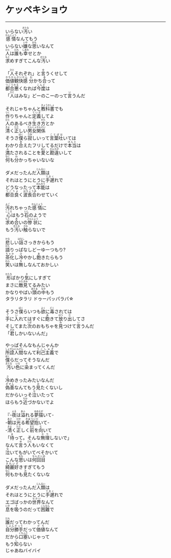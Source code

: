 # ケッペキショウ
---
<lyric>
いらない<ruby>汚<rt>きたな</rt></ruby>い<br/>&#13;
<ruby>感情<rt>かんじょう</rt></ruby>なんてもう<br/>&#13;
いらない<ruby>嫌<rt>いや</rt></ruby>な<ruby>思<rt>おも</rt></ruby>いなんて<br/>&#13;
<ruby>人<rt>ひと</rt></ruby>は<ruby>誰<rt>だれ</rt></ruby>も<ruby>幸<rt>しあわ</rt></ruby>せとか<br/>&#13;
<ruby>求<rt>もと</rt></ruby>めすぎてこんな<ruby>汚<rt>きたな</rt></ruby>い<br/>&#13;
<br/>&#13;
「<ruby>人<rt>ひと</rt></ruby>それぞれ」と<ruby>言<rt>ゆ</rt></ruby>うくせして<br/>&#13;
<ruby>価値観快感<rt>かちかんかいかん</rt></ruby> <ruby>分<rt>わ</rt></ruby>かち<ruby>合<rt>あ</rt></ruby>って<br/>&#13;
<ruby>都合悪<rt>つごうわる</rt></ruby>くなれば<ruby>今度<rt>こんど</rt></ruby>は<br/>&#13;
「<ruby>人<rt>ひと</rt></ruby>はみな」どーのこーのって<ruby>言<rt>い</rt></ruby>うんだ<br/>&#13;
<br/>&#13;
それじゃちゃんと<ruby>教科書<rt>きょうかしょ</rt></ruby>でも<br/>&#13;
<ruby>作<rt>つく</rt></ruby>りちゃんと<ruby>定義<rt>ていぎ</rt></ruby>してよ<br/>&#13;
<ruby>人<rt>ひと</rt></ruby>のあるべき<ruby>生<rt>い</rt></ruby>き<ruby>方<rt>かた</rt></ruby>とか<br/>&#13;
<ruby>清<rt>きよ</rt></ruby>く<ruby>正<rt>ただ</rt></ruby>しい<ruby>男女関係<rt>だんじょかんけい</rt></ruby><br/>&#13;
そうさ<ruby>僕<rt>ぼく</rt></ruby>ら<ruby>寂<rt>さみ</rt></ruby>しいって<ruby>言葉吐<rt>ことばは</rt></ruby>いては<br/>&#13;
わかり<ruby>合<rt>あ</rt></ruby>えたフリしてるだけで<ruby>本当<rt>ほんと</rt></ruby>は<br/>&#13;
<ruby>満<rt>み</rt></ruby>たされることを<ruby>愛<rt>あい</rt></ruby>と<ruby>勘違<rt>かんちが</rt></ruby>いして<br/>&#13;
<ruby>何<rt>なに</rt></ruby>も<ruby>分<rt>わ</rt></ruby>かっちゃいないな<br/>&#13;
<br/>&#13;
ダメだったんだ<ruby>人類<rt>じんるい</rt></ruby>は<br/>&#13;
それはとうにとうに<ruby>手遅<rt>ておく</rt></ruby>れで<br/>&#13;
どうなったって<ruby>本能<rt>ほんのう</rt></ruby>は<br/>&#13;
<ruby>都合良<rt>つごうよ</rt></ruby>く<ruby>波長合<rt>はちょうあ</rt></ruby>わせていく<br/>&#13;
<br/>&#13;
<ruby>汚<rt>よご</rt></ruby>れちゃった<ruby>感情<rt>かんじょう</rt></ruby>に<br/>&#13;
<ruby>心<rt>こころ</rt></ruby>はもう<ruby>石<rt>いし</rt></ruby>のようで<br/>&#13;
<ruby>求<rt>もと</rt></ruby>め<ruby>合<rt>あ</rt></ruby>いの<ruby>惨状<rt>さんじょう</rt></ruby>に<br/>&#13;
もう<ruby>汚<rt>きたな</rt></ruby>い<ruby>触<rt>さわ</rt></ruby>らないで<br/>&#13;
<br/>&#13;
<ruby>悲<rt>かな</rt></ruby>しい<ruby>話<rt>はなし</rt></ruby>さっきからもう<br/>&#13;
<ruby>語<rt>かた</rt></ruby>りっぱなしどーゆーつもり?<br/>&#13;
<ruby>茶化<rt>ちゃか</rt></ruby>し<ruby>冷<rt>ひ</rt></ruby>やかし<ruby>飽<rt>あ</rt></ruby>きたらもう<br/>&#13;
<ruby>笑<rt>わら</rt></ruby>いは<ruby>無<rt>な</rt></ruby>しなんておかしい<br/>&#13;
<br/>&#13;
<ruby>形<rt>かたち</rt></ruby>ばかり<ruby>気<rt>き</rt></ruby>にしすぎて<br/>&#13;
まさに<ruby>敵見<rt>かたきみ</rt></ruby>てるみたい<br/>&#13;
かなりやばい<ruby>頭<rt>あたま</rt></ruby>の<ruby>中<rt>なか</rt></ruby>もう<br/>&#13;
タラリタラリ ドゥーパッパラパ☆<br/>&#13;
<br/>&#13;
そうさ<ruby>僕<rt>ぼく</rt></ruby>らいつも<ruby>欲<rt>よく</rt></ruby>に<ruby>毒<rt>どく</rt></ruby>されては<br/>&#13;
<ruby>手<rt>て</rt></ruby>に<ruby>入<rt>い</rt></ruby>れてはすぐに<ruby>飽<rt>あ</rt></ruby>きて<ruby>放<rt>ほう</rt></ruby>り<ruby>出<rt>だ</rt></ruby>してさ<br/>&#13;
そしてまた<ruby>次<rt>つぎ</rt></ruby>のおもちゃを<ruby>見<rt>み</rt></ruby>つけて<ruby>言<rt>い</rt></ruby>うんだ<br/>&#13;
「<ruby>君<rt>きみ</rt></ruby>しかいないんだ」<br/>&#13;
<br/>&#13;
やっぱそんなもんじゃんか<br/>&#13;
<ruby>所詮人間<rt>しょせんにんげん</rt></ruby>なんて<ruby>利己主義<rt>りこしゅぎ</rt></ruby>で<br/>&#13;
<ruby>僕<rt>ぼく</rt></ruby>らだってそうなんだ<br/>&#13;
<ruby>汚<rt>きたな</rt></ruby>い<ruby>色<rt>いろ</rt></ruby>に<ruby>染<rt>そ</rt></ruby>まってくんだ<br/>&#13;
<br/>&#13;
<ruby>冷<rt>さ</rt></ruby>めきったみたいなんだ<br/>&#13;
<ruby>偽善<rt>ぎぜん</rt></ruby>なんてもう<ruby>見<rt>み</rt></ruby>たくないし<br/>&#13;
だからいっそ<ruby>泣<rt>な</rt></ruby>いたって<br/>&#13;
ほらもう<ruby>近<rt>ちか</rt></ruby>づかないでよ<br/>&#13;
<br/>&#13;
『-<ruby>夜<rt>よる</rt></ruby>は<ruby>溢<rt>あふ</rt></ruby>れる<ruby>夢描<rt>ゆめえが</rt></ruby>いて-<br/>&#13;
-<ruby>朝<rt>あさ</rt></ruby>は<ruby>光<rt>ひか</rt></ruby>る<ruby>希望抱<rt>きぼういだ</rt></ruby>いて-<br/>&#13;
-<ruby>清<rt>きよ</rt></ruby>く<ruby>正<rt>ただ</rt></ruby>しく<ruby>前<rt>まえ</rt></ruby>を<ruby>向<rt>む</rt></ruby>いて<br/>&#13;
「<ruby>待<rt>ま</rt></ruby>って。そんな<ruby>無理<rt>むり</rt></ruby>しないで」<br/>&#13;
なんて<ruby>言<rt>ゆ</rt></ruby>う<ruby>人<rt>ひと</rt></ruby>もいなくて<br/>&#13;
<ruby>泣<rt>な</rt></ruby>いてもがいてべそかいて<br/>&#13;
こんな<ruby>思<rt>おも</rt></ruby>いは<ruby>何回目<rt>なんかいめ</rt></ruby><br/>&#13;
<ruby>綺麗好<rt>きれいず</rt></ruby>きすぎてもう<br/>&#13;
<ruby>何<rt>なに</rt></ruby>もかも<ruby>見<rt>み</rt></ruby>たくないな<br/>&#13;
<br/>&#13;
ダメだったんだ<ruby>人類<rt>じんるい</rt></ruby>は<br/>&#13;
それはとうにとうに<ruby>手遅<rt>ておく</rt></ruby>れで<br/>&#13;
エゴばっかの<ruby>世界<rt>せかい</rt></ruby>なんて<br/>&#13;
<ruby>息<rt>いき</rt></ruby>を<ruby>吸<rt>す</rt></ruby>うのだって<ruby>困難<rt>こんなん</rt></ruby>で<br/>&#13;
<br/>&#13;
<ruby>誰<rt>だれ</rt></ruby>だってわかってんだ<br/>&#13;
<ruby>自分勝手<rt>じぶんかって</rt></ruby>だって<ruby>価値<rt>かち</rt></ruby>なんて<br/>&#13;
だから<ruby>口塞<rt>くちふさ</rt></ruby>いじゃって<br/>&#13;
もう<ruby>知<rt>し</rt></ruby>らない<br/>&#13;
じゃあねバイバイ<br/>&#13;
</lyric>
